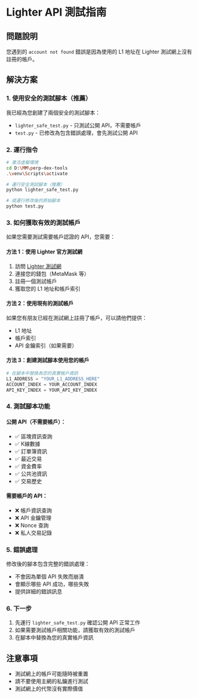 # Lighter API 測試指南

## 問題說明

您遇到的 `account not found` 錯誤是因為使用的 L1 地址在 Lighter 測試網上沒有註冊的帳戶。

## 解決方案

### 1. 使用安全的測試腳本（推薦）

我已經為您創建了兩個安全的測試腳本：

- `lighter_safe_test.py` - 只測試公開 API，不需要帳戶
- `test.py` - 已修改為包含錯誤處理，會先測試公開 API

### 2. 運行指令

```bash
# 激活虛擬環境
cd D:\MM\perp-dex-tools
.\venv\Scripts\activate

# 運行安全測試腳本（推薦）
python lighter_safe_test.py

# 或運行修改後的原始腳本
python test.py
```

### 3. 如何獲取有效的測試帳戶

如果您需要測試需要帳戶認證的 API，您需要：

#### 方法 1：使用 Lighter 官方測試網
1. 訪問 [Lighter 測試網](https://testnet.zklighter.elliot.ai)
2. 連接您的錢包（MetaMask 等）
3. 註冊一個測試帳戶
4. 獲取您的 L1 地址和帳戶索引

#### 方法 2：使用現有的測試帳戶
如果您有朋友已經在測試網上註冊了帳戶，可以請他們提供：
- L1 地址
- 帳戶索引
- API 金鑰索引（如果需要）

#### 方法 3：創建測試腳本使用您的帳戶
```python
# 在腳本中替換為您的真實帳戶資訊
L1_ADDRESS = "YOUR_L1_ADDRESS_HERE"
ACCOUNT_INDEX = YOUR_ACCOUNT_INDEX
API_KEY_INDEX = YOUR_API_KEY_INDEX
```

### 4. 測試腳本功能

#### 公開 API（不需要帳戶）：
- ✅ 區塊資訊查詢
- ✅ K線數據
- ✅ 訂單簿資訊
- ✅ 最近交易
- ✅ 資金費率
- ✅ 公共池資訊
- ✅ 交易歷史

#### 需要帳戶的 API：
- ❌ 帳戶資訊查詢
- ❌ API 金鑰管理
- ❌ Nonce 查詢
- ❌ 私人交易記錄

### 5. 錯誤處理

修改後的腳本包含完整的錯誤處理：
- 不會因為單個 API 失敗而崩潰
- 會顯示哪些 API 成功，哪些失敗
- 提供詳細的錯誤訊息

### 6. 下一步

1. 先運行 `lighter_safe_test.py` 確認公開 API 正常工作
2. 如果需要測試帳戶相關功能，請獲取有效的測試帳戶
3. 在腳本中替換為您的真實帳戶資訊

## 注意事項

- 測試網上的帳戶可能隨時被重置
- 請不要使用主網的私鑰進行測試
- 測試網上的代幣沒有實際價值
